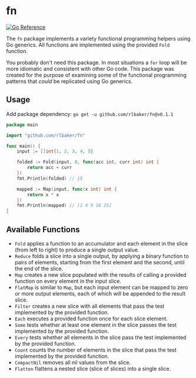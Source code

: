 # fn

[![Go Reference](https://pkg.go.dev/badge/github.com/rlbaker/fn.svg)](https://pkg.go.dev/github.com/rlbaker/fn)

The `fn` package implements a variety functional programming helpers using Go generics.
All functions are implemented using the provided `Fold` function.

You probably don't need this package.
In most situations a `for` loop will be more idiomatic and consistent with other Go code.
This package was created for the purpose of examining some of the functional programming patterns that _could_ be replicated using Go generics.

## Usage

Add package dependency: `go get -u github.com/rlbaker/fn@v0.1.1`

```go
package main

import "github.com/rlbaker/fn"

func main() {
	input := []int{1, 2, 3, 4, 5}

	folded := Fold(input, 0, func(acc int, curr int) int {
		return acc + curr
	})
	fmt.Println(folded) // 15

	mapped := Map(input, func(x int) int {
		return x * x
	})
	fmt.Println(mapped) // [1 4 9 16 25]
}
```

## Available Functions

- `Fold` applies a function to an accumulator and each element in the slice (from left to right) to produce a single output value.
- `Reduce` folds a slice into a single output, by applying a binary function to pairs of elements, starting from the first element and the second, until the end of the slice.
- `Map` creates a new slice populated with the results of calling a provided function on every element in the input slice.
- `FlatMap` is similar to `Map`, but each input element can be mapped to zero or more output elements, each of which will be appended to the result slice.
- `Filter` creates a new slice with all elements that pass the test implemented by the provided function.
- `Each` executes a provided function once for each slice element.
- `Some` tests whether at least one element in the slice passes the test implemented by the provided function.
- `Every` tests whether all elements in the slice pass the test implemented by the provided function.
- `Count` counts the number of elements in the slice that pass the test implemented by the provided function.
- `CompactNil` removes all nil values from the slice.
- `Flatten` flattens a nested slice (slice of slices) into a single slice.
